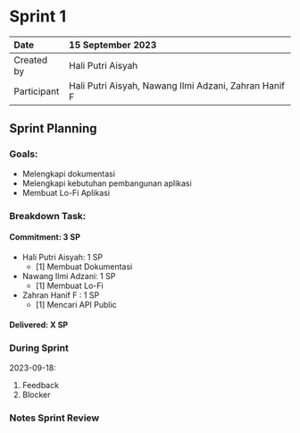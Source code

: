 # Sprint 1


|Date|15 September 2023|
| :- | :- |
|Created by|Hali Putri Aisyah|
|Participant|Hali Putri Aisyah, Nawang Ilmi Adzani, Zahran Hanif F|
## Sprint Planning
### Goals:
- Melengkapi dokumentasi
- Melengkapi kebutuhan pembangunan aplikasi
- Membuat Lo-Fi Aplikasi
### Breakdown Task:
#### Commitment: 3 SP
- Hali Putri Aisyah: 1 SP
  - [1] Membuat Dokumentasi
- Nawang Ilmi Adzani: 1 SP
  - [1] Membuat Lo-Fi
- Zahran Hanif F : 1 SP
  - [1] Mencari API Public

#### Delivered:	 X SP
### During Sprint
2023-09-18:

1. Feedback
1. Blocker
### Notes Sprint Review


